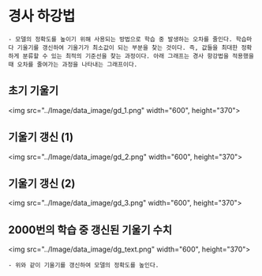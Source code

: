 # 경사 하강법
    - 모델의 정확도를 높이기 위해 사용되는 방법으로 학습 중 발생하는 오차를 줄인다. 학습마다 기울기를 갱신하여 기울기가 최소값이 되는 부분을 찾는 것이다. 즉, 값들을 최대한 정확하게 분류할 수 있는 최적의 기준선을 찾는 과정이다. 아래 그래프는 경사 항강법을 적용했을 때 오차를 줄여가는 과정을 나타내는 그래프이다.

## 초기 기울기
<img src="../Image/data_image/gd_1.png" width="600", height="370">

## 기울기 갱신 (1)
<img src="../Image/data_image/gd_2.png" width="600", height="370">

## 기울기 갱신 (2)
<img src="../Image/data_image/gd_3.png" width="600", height="370">

## 2000번의 학습 중 갱신된 기울기 수치
<img src="../Image/data_image/dg_text.png" width="600", height="370">

    - 위와 같이 기울기를 갱신하여 모델의 정확도를 높인다.